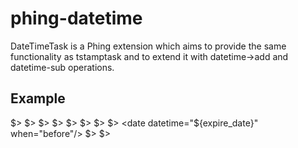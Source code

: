 phing-datetime
==============

DateTimeTask is a Phing extension which aims to provide the same functionality as tstamptask and to extend it with datetime->add and datetime-sub operations.

Example
-------

 $> <!-- remove tar-files older then DateInterval (7 days) -->
 $> <datetime>
 $>     <interval property="expire_date" pattern="Y-m-d" operation="sub" interval="P7D" locale="nl_NL"/>
 $> </datetime>
 $> 
 $> <delete verbose="true">
 $>     <fileset dir="foo" includes="**/*.tar">
 $>         <date datetime="${expire_date}" when="before"/>
 $>     </fileset>
 $> </delete>